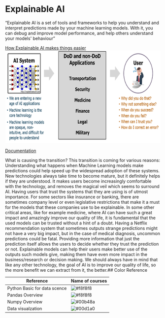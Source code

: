 

# Explainable AI
“Explainable AI is a set of tools and frameworks to help you understand and interpret predictions made by your machine learning models. With it, you can debug and improve model performance, and help others understand your models' behaviour”

<a href="Ai.png">How Explainable AI makes things easier</a>
<img src="AI.png" height="300" width="800">

[Documentation](https://linktodocumentation)


What is causing the transition?
This transition is coming for various reasons:
Understanding what happens when Machine Learning models make predictions could help speed up the widespread adoption of these systems. New technologies always take time to become mature, but it definitely helps if they are understood.
It makes users become increasingly comfortable with the technology, and removes the magical veil which seems to surround AI. Having users that trust the systems that they are using is of utmost importance.
For some sectors like insurance or banking, there are sometimes company level or even legislative restrictions that make it a must for the models that these companies use to be explainable.
In some other critical areas, like for example medicine, where AI can have such a great impact and amazingly improve our quality of life, it is fundamental that the used models can be trusted without a hint of a doubt. Having a Netflix recommendation system that sometimes outputs strange predictions might not have a very big impact, but in the case of medical diagnosis, uncommon predictions could be fatal. Providing more information that just the prediction itself allows the users to decide whether they trust the prediction or not.
Explainable models can help their users make better use of the outputs such models give, making them have even more impact in the business/research or decision making. We should always have in mind that like any other technology, the goal of AI is to improve our quality of life, so the more benefit we can extract from it, the better.## Color Reference

| Reference             | Name of courses                                                                |
| ----------------- | ------------------------------------------------------------------ |
|Python Basic for data scence|![#f8f8f8](https://via.placeholder.com/10/0a192f?text=+)  |
|Pandas Overview | ![#f8f8f8](https://via.placeholder.com/10/f8f8f8?text=+)  |
|Numpy Overview | ![#00b48a](https://via.placeholder.com/10/00b48a?text=+)  |
|Data visualzation| ![#00d1a0](https://via.placeholder.com/10/00b48a?text=+)  |

